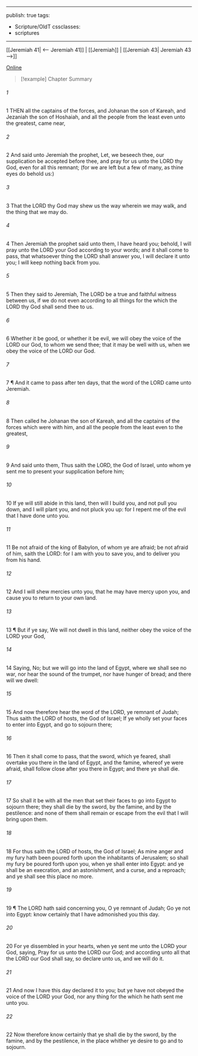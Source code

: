 

---
publish: true
tags:
  - Scripture/OldT
cssclasses:
  - scriptures
---
[[Jeremiah 41| <-- Jeremiah 41]] | [[Jeremiah]] | [[Jeremiah 43| Jeremiah 43 -->]]

[Online](https://churchofjesuschrist.org/study/scriptures/ot/jer/42?lang=eng)

>[!example] Chapter Summary
>
###### 1
1 THEN all the captains of the forces, and Johanan the son of Kareah, and Jezaniah the son of Hoshaiah, and all the people from the least even unto the greatest, came near,
###### 2
2 And said unto Jeremiah the prophet, Let, we beseech thee, our supplication be accepted before thee, and pray for us unto the LORD thy God, even for all this remnant; (for we are left but a few of many, as thine eyes do behold us:)
###### 3
3 That the LORD thy God may shew us the way wherein we may walk, and the thing that we may do.
###### 4
4 Then Jeremiah the prophet said unto them, I have heard you; behold, I will pray unto the LORD your God according to your words; and it shall come to pass, that whatsoever thing the LORD shall answer you, I will declare it unto you; I will keep nothing back from you.
###### 5
5 Then they said to Jeremiah, The LORD be a true and faithful witness between us, if we do not even according to all things for the which the LORD thy God shall send thee to us.
###### 6
6 Whether it be good, or whether it be evil, we will obey the voice of the LORD our God, to whom we send thee; that it may be well with us, when we obey the voice of the LORD our God.
###### 7
7 ¶ And it came to pass after ten days, that the word of the LORD came unto Jeremiah.
###### 8
8 Then called he Johanan the son of Kareah, and all the captains of the forces which were with him, and all the people from the least even to the greatest,
###### 9
9 And said unto them, Thus saith the LORD, the God of Israel, unto whom ye sent me to present your supplication before him;
###### 10
10 If ye will still abide in this land, then will I build you, and not pull you down, and I will plant you, and not pluck you up: for I repent me of the evil that I have done unto you.
###### 11
11 Be not afraid of the king of Babylon, of whom ye are afraid; be not afraid of him, saith the LORD: for I am with you to save you, and to deliver you from his hand.
###### 12
12 And I will shew mercies unto you, that he may have mercy upon you, and cause you to return to your own land.
###### 13
13 ¶ But if ye say, We will not dwell in this land, neither obey the voice of the LORD your God,
###### 14
14 Saying, No; but we will go into the land of Egypt, where we shall see no war, nor hear the sound of the trumpet, nor have hunger of bread; and there will we dwell:
###### 15
15 And now therefore hear the word of the LORD, ye remnant of Judah; Thus saith the LORD of hosts, the God of Israel; If ye wholly set your faces to enter into Egypt, and go to sojourn there;
###### 16
16 Then it shall come to pass, that the sword, which ye feared, shall overtake you there in the land of Egypt, and the famine, whereof ye were afraid, shall follow close after you there in Egypt; and there ye shall die.
###### 17
17 So shall it be with all the men that set their faces to go into Egypt to sojourn there; they shall die by the sword, by the famine, and by the pestilence: and none of them shall remain or escape from the evil that I will bring upon them.
###### 18
18 For thus saith the LORD of hosts, the God of Israel; As mine anger and my fury hath been poured forth upon the inhabitants of Jerusalem; so shall my fury be poured forth upon you, when ye shall enter into Egypt: and ye shall be an execration, and an astonishment, and a curse, and a reproach; and ye shall see this place no more.
###### 19
19 ¶ The LORD hath said concerning you, O ye remnant of Judah; Go ye not into Egypt: know certainly that I have admonished you this day.
###### 20
20 For ye dissembled in your hearts, when ye sent me unto the LORD your God, saying, Pray for us unto the LORD our God; and according unto all that the LORD our God shall say, so declare unto us, and we will do it.
###### 21
21 And now I have this day declared it to you; but ye have not obeyed the voice of the LORD your God, nor any thing for the which he hath sent me unto you.
###### 22
22 Now therefore know certainly that ye shall die by the sword, by the famine, and by the pestilence, in the place whither ye desire to go and to sojourn.



